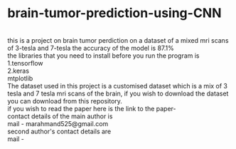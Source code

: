 # brain-tumor-prediction-using-CNN
<br>
this is a project on brain tumor perdiction on a dataset of a mixed mri scans of 3-tesla and 7-tesla the accuracy of the model is 87.1% 
<br>
the libraries that you need to install before you run the program is
<br>
1.tensorflow
<br>
2.keras
<br>
mtplotlib
<br>
The dataset used in this project is a customised dataset which is a mix of 3 tesla and 7 tesla mri scans of the brain, if you wish to download the dataset you can download from this repository.
<br>
if you wish to read the paper here is the link to the paper-
<br>
contact details of the main author is 
<br>
mail - marahmand525@gmail.com
<br>
second author's contact details are
<br>
mail - 
<br>
